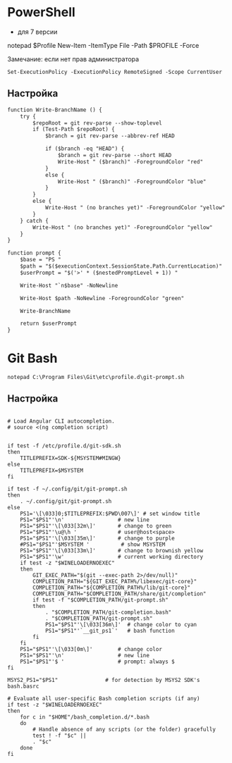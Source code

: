 # PowerShell

- для 7 версии

notepad $Profile
New-Item -ItemType File -Path $PROFILE -Force

Замечание: если нет прав администратора

```Set-ExecutionPolicy -ExecutionPolicy RemoteSigned -Scope CurrentUser```

## Настройка

```txt
function Write-BranchName () {
    try {
        $repoRoot = git rev-parse --show-toplevel
        if (Test-Path $repoRoot) {
            $branch = git rev-parse --abbrev-ref HEAD

            if ($branch -eq "HEAD") {
                $branch = git rev-parse --short HEAD
                Write-Host " ($branch)" -ForegroundColor "red"
            }
            else {
                Write-Host " ($branch)" -ForegroundColor "blue"
            }
        }
        else {
            Write-Host " (no branches yet)" -ForegroundColor "yellow"
        }
    } catch {
        Write-Host " (no branches yet)" -ForegroundColor "yellow"
    }
}

function prompt {
    $base = "PS "
    $path = "$($executionContext.SessionState.Path.CurrentLocation)"
    $userPrompt = "$('>' * ($nestedPromptLevel + 1)) "

    Write-Host "`n$base" -NoNewline

    Write-Host $path -NoNewline -ForegroundColor "green"

    Write-BranchName

    return $userPrompt
}
```

# Git Bash

```notepad C:\Program Files\Git\etc\profile.d\git-prompt.sh```

## Настройка 

```

# Load Angular CLI autocompletion.
# source <(ng completion script)


if test -f /etc/profile.d/git-sdk.sh
then
	TITLEPREFIX=SDK-${MSYSTEM#MINGW}
else
	TITLEPREFIX=$MSYSTEM
fi

if test -f ~/.config/git/git-prompt.sh
then
	. ~/.config/git/git-prompt.sh
else
	PS1='\[\033]0;$TITLEPREFIX:$PWD\007\]' # set window title
	PS1="$PS1"'\n'                 # new line
	PS1="$PS1"'\[\033[32m\]'       # change to green
	PS1="$PS1"'\u@\h '             # user@host<space>
	PS1="$PS1"'\[\033[35m\]'       # change to purple
	#PS1="$PS1"'$MSYSTEM '          # show MSYSTEM
	PS1="$PS1"'\[\033[33m\]'       # change to brownish yellow
	PS1="$PS1"'\w'                 # current working directory
	if test -z "$WINELOADERNOEXEC"
	then
		GIT_EXEC_PATH="$(git --exec-path 2>/dev/null)"
		COMPLETION_PATH="${GIT_EXEC_PATH%/libexec/git-core}"
		COMPLETION_PATH="${COMPLETION_PATH%/lib/git-core}"
		COMPLETION_PATH="$COMPLETION_PATH/share/git/completion"
		if test -f "$COMPLETION_PATH/git-prompt.sh"
		then
			. "$COMPLETION_PATH/git-completion.bash"
			. "$COMPLETION_PATH/git-prompt.sh"
			PS1="$PS1"'\[\033[36m\]'  # change color to cyan
			PS1="$PS1"'`__git_ps1`'   # bash function
		fi
	fi
	PS1="$PS1"'\[\033[0m\]'        # change color
	PS1="$PS1"'\n'                 # new line
	PS1="$PS1"'$ '                 # prompt: always $
fi

MSYS2_PS1="$PS1"               # for detection by MSYS2 SDK's bash.basrc

# Evaluate all user-specific Bash completion scripts (if any)
if test -z "$WINELOADERNOEXEC"
then
	for c in "$HOME"/bash_completion.d/*.bash
	do
		# Handle absence of any scripts (or the folder) gracefully
		test ! -f "$c" ||
		. "$c"
	done
fi


```